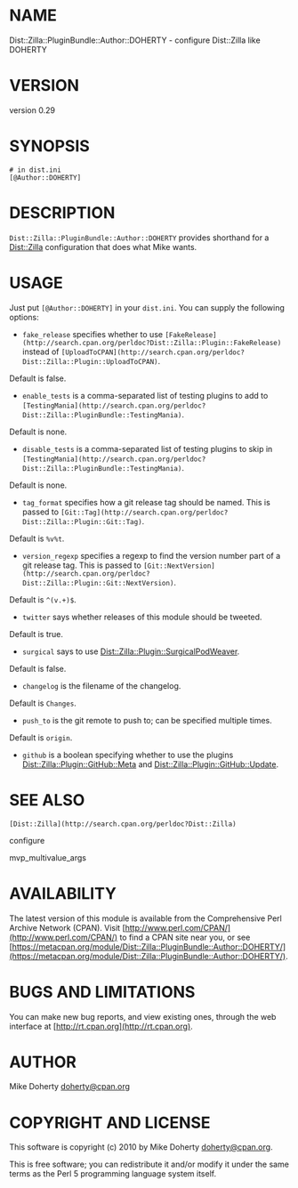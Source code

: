 # NAME

Dist::Zilla::PluginBundle::Author::DOHERTY - configure Dist::Zilla like DOHERTY

# VERSION

version 0.29

# SYNOPSIS

    # in dist.ini
    [@Author::DOHERTY]

# DESCRIPTION

`Dist::Zilla::PluginBundle::Author::DOHERTY` provides shorthand for
a [Dist::Zilla](http://search.cpan.org/perldoc?Dist::Zilla) configuration that does what Mike wants.

# USAGE

Just put `[@Author::DOHERTY]` in your `dist.ini`. You can supply the following
options:

- `fake_release` specifies whether to use `[FakeRelease](http://search.cpan.org/perldoc?Dist::Zilla::Plugin::FakeRelease)`
instead of `[UploadToCPAN](http://search.cpan.org/perldoc?Dist::Zilla::Plugin::UploadToCPAN)`.

Default is false.

- `enable_tests` is a comma-separated list of testing plugins to add
to `[TestingMania](http://search.cpan.org/perldoc?Dist::Zilla::PluginBundle::TestingMania)`.

Default is none.

- `disable_tests` is a comma-separated list of testing plugins to skip in
`[TestingMania](http://search.cpan.org/perldoc?Dist::Zilla::PluginBundle::TestingMania)`.

Default is none.

- `tag_format` specifies how a git release tag should be named. This is
passed to `[Git::Tag](http://search.cpan.org/perldoc?Dist::Zilla::Plugin::Git::Tag)`.

Default is ` %v%t `.

- `version_regexp` specifies a regexp to find the version number part of
a git release tag. This is passed to
`[Git::NextVersion](http://search.cpan.org/perldoc?Dist::Zilla::Plugin::Git::NextVersion)`.

Default is `^(v.+)$`.

- `twitter` says whether releases of this module should be tweeted.

Default is true.

- `surgical` says to use [Dist::Zilla::Plugin::SurgicalPodWeaver](http://search.cpan.org/perldoc?Dist::Zilla::Plugin::SurgicalPodWeaver).

Default is false.

- `changelog` is the filename of the changelog.

Default is `Changes`.

- `push_to` is the git remote to push to; can be specified multiple times.

Default is `origin`.

- `github` is a boolean specifying whether to use the plugins
[Dist::Zilla::Plugin::GitHub::Meta](http://search.cpan.org/perldoc?Dist::Zilla::Plugin::GitHub::Meta) and [Dist::Zilla::Plugin::GitHub::Update](http://search.cpan.org/perldoc?Dist::Zilla::Plugin::GitHub::Update).

# SEE ALSO

`[Dist::Zilla](http://search.cpan.org/perldoc?Dist::Zilla)`

configure

mvp\_multivalue\_args

# AVAILABILITY

The latest version of this module is available from the Comprehensive Perl
Archive Network (CPAN). Visit [http://www.perl.com/CPAN/](http://www.perl.com/CPAN/) to find a CPAN
site near you, or see [https://metacpan.org/module/Dist::Zilla::PluginBundle::Author::DOHERTY/](https://metacpan.org/module/Dist::Zilla::PluginBundle::Author::DOHERTY/).

# BUGS AND LIMITATIONS

You can make new bug reports, and view existing ones, through the
web interface at [http://rt.cpan.org](http://rt.cpan.org).

# AUTHOR

Mike Doherty <doherty@cpan.org>

# COPYRIGHT AND LICENSE

This software is copyright (c) 2010 by Mike Doherty <doherty@cpan.org>.

This is free software; you can redistribute it and/or modify it under
the same terms as the Perl 5 programming language system itself.
